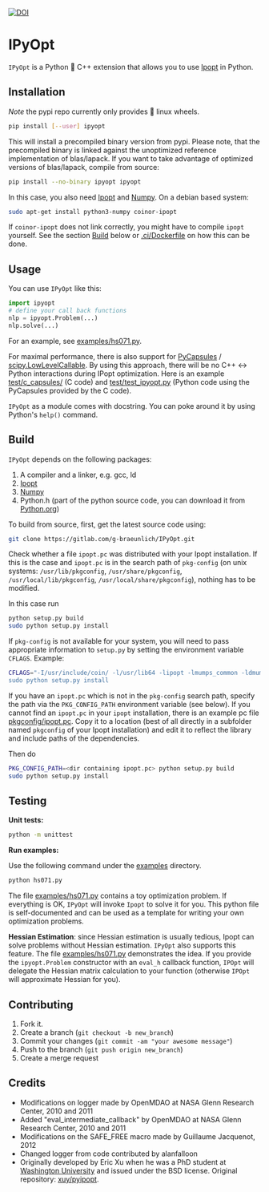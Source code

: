 [![DOI](https://zenodo.org/badge/143015117.svg)](https://zenodo.org/badge/latestdoi/143015117)

# IPyOpt

`IPyOpt` is a Python 🐍 C++ extension that allows you to use
[Ipopt](http://www.coin-or.org/Ipopt/) in Python.

## Installation

*Note* the pypi repo currently only provides 🐧 linux wheels.

```bash
pip install [--user] ipyopt
```

This will install a precompiled binary version from pypi. Please note,
that the precompiled binary is linked against the unoptimized
reference implementation of blas/lapack. If you want to take advantage
of optimized versions of blas/lapack, compile from source:

```bash
pip install --no-binary ipyopt ipyopt
```
In this case, you also need [Ipopt](https://github.com/coin-or/Ipopt) and
[Numpy](https://numpy.org/).
On a debian based system:

```bash
sudo apt-get install python3-numpy coinor-ipopt
```

If `coinor-ipopt` does not link correctly, you might have to compile
`ipopt` yourself.
See the section [Build](#build) below or [.ci/Dockerfile](.ci/Dockerfile) on
how this can be done.

## Usage

You can use `IPyOpt` like this:

```python
import ipyopt
# define your call back functions
nlp = ipyopt.Problem(...)
nlp.solve(...)
```

For an example, see [examples/hs071.py](examples/hs071.py).

For maximal performance, there is also support for [PyCapsules](https://docs.python.org/3/c-api/capsule.html) /
[scipy.LowLevelCallable](https://docs.scipy.org/doc/scipy/reference/generated/scipy.LowLevelCallable.html). By
using this approach, there will be no C++ <-> Python interactions
during IPopt optimization. Here is an example
[test/c_capsules/](test/c_capsules) (C code) and
[test/test_ipyopt.py](test/test_ipyopt.py) (Python code using the
PyCapsules provided by the C code).

`IPyOpt` as a module comes with docstring. You can poke around 
it by using Python's `help()` command.

## Build

`IPyOpt` depends on the following packages:

1. A compiler and a linker, e.g. gcc, ld
2. [Ipopt](https://github.com/coin-or/Ipopt)
3. [Numpy](http://numpy.org/)
4. Python.h (part of the python source code, you can download it from
   [Python.org](https://python.org))

To build from source, first, get the latest source code using:

```sh
git clone https://gitlab.com/g-braeunlich/IPyOpt.git
```

Check whether a file `ipopt.pc` was distributed with your Ipopt installation.
If this is the case and `ipopt.pc` is in the search path of `pkg-config`
(on unix systems:
`/usr/lib/pkgconfig`, `/usr/share/pkgconfig`, `/usr/local/lib/pkgconfig`,
`/usr/local/share/pkgconfig`), nothing has to be modified.

In this case run

```sh
python setup.py build
sudo python setup.py install
```
	
If `pkg-config` is not available for your system, you will need to
pass appropriate information to `setup.py` by setting the environment
variable `CFLAGS`. Example:
```sh
CFLAGS="-I/usr/include/coin/ -l/usr/lib64 -lipopt -lmumps_common -ldmumps -lzmumps -lsmumps -lcmumps -llapack -lblas -lblas -lblas -lm  -ldl' ./setup.py build
sudo python setup.py install
```
	
If you have an `ipopt.pc` which is not in the `pkg-config` search path,
specify the path via the `PKG_CONFIG_PATH` environment variable (see below).
If you cannot find an `ipopt.pc` in your `ipopt` installation, there is an
example pc file [pkgconfig/ipopt.pc](pkgconfig/ipopt.pc).
Copy it to a location (best of all directly in a subfolder named
`pkgconfig` of your Ipopt installation) and edit it to reflect the
library and include paths of the dependencies.

Then do

```sh
PKG_CONFIG_PATH=<dir containing ipopt.pc> python setup.py build
sudo python setup.py install
```

## Testing

**Unit tests:**

```sh
python -m unittest
```

**Run examples:**

Use the following command under the
[examples](examples) directory. 

```sh
python hs071.py
```
	
The file [examples/hs071.py](examples/hs071.py) contains a toy
optimization problem. If everything is OK, `IPyOpt` will invoke
`Ipopt` to solve it for you. This python file is self-documented and
can be used as a template for writing your own optimization problems.

**Hessian Estimation**: since Hessian estimation is usually tedious,
Ipopt can solve problems without Hessian estimation. `IPyOpt` also
supports this feature. The file [examples/hs071.py](examples/hs071.py)
demonstrates the idea. If you provide the `ipyopt.Problem` constructor
with an `eval_h` callback function, `IPOpt` will delegate the Hessian matrix calculation to your
function (otherwise `IPOpt` will approximate Hessian for you).

## Contributing

1. Fork it.
2. Create a branch (`git checkout -b new_branch`)
3. Commit your changes (`git commit -am "your awesome message"`)
4. Push to the branch (`git push origin new_branch`)
5. Create a merge request

## Credits
* Modifications on logger made by OpenMDAO at NASA Glenn Research Center, 2010 and 2011
* Added "eval_intermediate_callback" by OpenMDAO at NASA Glenn Research Center, 2010 and 2011
* Modifications on the SAFE_FREE macro made by Guillaume Jacquenot, 2012
* Changed logger from code contributed by alanfalloon
* Originally developed by Eric Xu when he was a PhD student at
[Washington University](https://wustl.edu/) and issued under the BSD
license. Original repository: [xuy/pyipopt](https://github.com/xuy/pyipopt).

